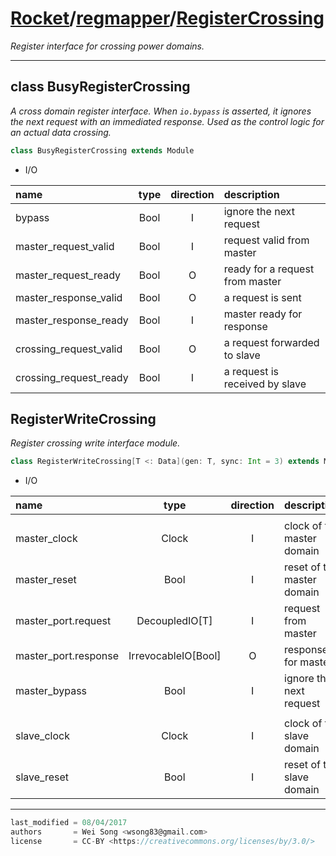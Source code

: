 [Rocket](../Readme.md)/[regmapper](../regmapper.md)/[RegisterCrossing](https://github.com/ucb-bar/rocket-chip/tree/master/src/main/scala/regmapper/RegisterCrossing.scala)
========================
*Register interface for crossing power domains.*

**********************

class BusyRegisterCrossing
----------------
*A cross domain register interface.*
*When `io.bypass` is asserted, it ignores the next request with an immediated response.*
*Used as the control logic for an actual data crossing.*

~~~scala
class BusyRegisterCrossing extends Module
~~~

+ I/O

| name                   | type   | direction  | description                       |
| :---                   | :--:   | :--:       | :---                              |
| bypass                 | Bool   | I          | ignore the next request           |
| master_request_valid   | Bool   | I          | request valid from master         |
| master_request_ready   | Bool   | O          | ready for a request from master   |
| master_response_valid  | Bool   | O          | a request is sent                 |
| master_response_ready  | Bool   | I          | master ready for response         |
| crossing_request_valid | Bool   | O          | a request forwarded to slave      |
| crossing_request_ready | Bool   | I          | a request is received by slave    |

RegisterWriteCrossing
-----------------
*Register crossing write interface module.*

~~~scala
class RegisterWriteCrossing[T <: Data](gen: T, sync: Int = 3) extends Module
~~~

+ I/O

| name                   | type                  | direction  | description                       |
| :---                   | :--:                  | :--:       | :---                              |
|||||
| master\_clock          | Clock                 | I          | clock of the master domain        |
| master\_reset          | Bool                  | I          | reset of the master domain        |
| master\_port.request   | DecoupledIO\[T\]      | I          | request from master               |
| master\_port.response  | IrrevocableIO\[Bool\] | O          | response for master               |
| master\_bypass         | Bool                  | I          | ignore the next request           |
|||||
| slave\_clock           | Clock                 | I          | clock of the slave domain         |
| slave\_reset           | Bool                  | I          | reset of the slave domain         |


**********************

```scala
last_modified = 08/04/2017
authors       = Wei Song <wsong83@gmail.com>
license       = CC-BY <https://creativecommons.org/licenses/by/3.0/>
```
